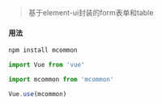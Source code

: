  
> 基于element-ui封装的form表单和table

#### 用法
```javascript
npm install mcommon 

import Vue from 'vue'

import mcommon from 'mcommon'

Vue.use(mcommon)
```
 
